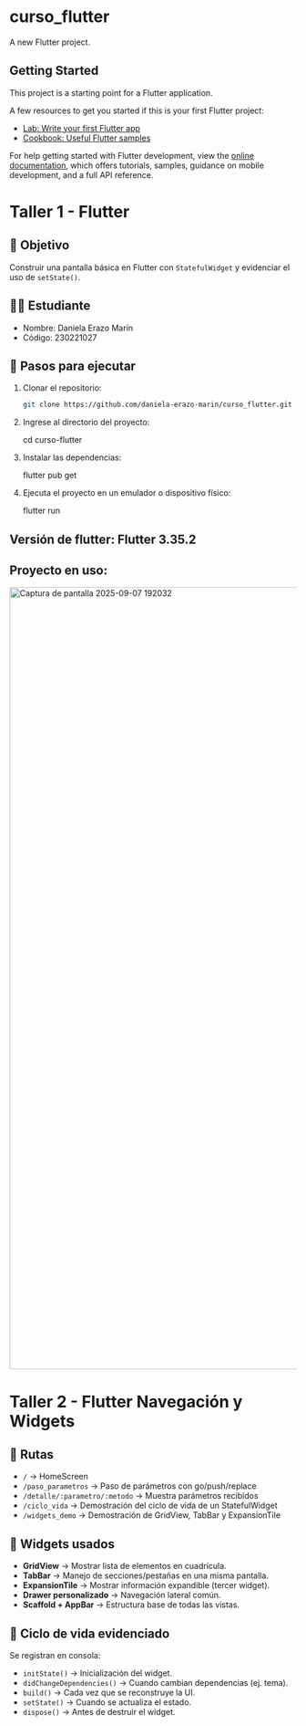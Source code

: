 # curso_flutter

A new Flutter project.

## Getting Started

This project is a starting point for a Flutter application.

A few resources to get you started if this is your first Flutter project:

- [Lab: Write your first Flutter app](https://docs.flutter.dev/get-started/codelab)
- [Cookbook: Useful Flutter samples](https://docs.flutter.dev/cookbook)

For help getting started with Flutter development, view the
[online documentation](https://docs.flutter.dev/), which offers tutorials,
samples, guidance on mobile development, and a full API reference.

# Taller 1 - Flutter

## 🎯 Objetivo
Construir una pantalla básica en Flutter con `StatefulWidget` y evidenciar el uso de `setState()`.

## 👩‍🎓 Estudiante
- Nombre: Daniela Erazo Marín
- Código: 230221027

## 🚀 Pasos para ejecutar
1. Clonar el repositorio:
   ```bash
   git clone https://github.com/daniela-erazo-marin/curso_flutter.git

2. Ingrese al directorio del proyecto:

   cd curso-flutter


3. Instalar las dependencias:

   flutter pub get


4. Ejecuta el proyecto en un emulador o dispositivo físico:

   flutter run

## Versión de flutter: Flutter 3.35.2


## Proyecto en uso:

<img width="654" height="1371" alt="Captura de pantalla 2025-09-07 192032" src="https://github.com/user-attachments/assets/a3c8c259-a244-4a99-a07a-4211fa249400" />


# Taller 2 - Flutter Navegación y Widgets

## 📌 Rutas
- `/` → HomeScreen
- `/paso_parametros` → Paso de parámetros con go/push/replace
- `/detalle/:parametro/:metodo` → Muestra parámetros recibidos
- `/ciclo_vida` → Demostración del ciclo de vida de un StatefulWidget
- `/widgets_demo` → Demostración de GridView, TabBar y ExpansionTile

## 📌 Widgets usados
- **GridView** → Mostrar lista de elementos en cuadrícula.
- **TabBar** → Manejo de secciones/pestañas en una misma pantalla.
- **ExpansionTile** → Mostrar información expandible (tercer widget).
- **Drawer personalizado** → Navegación lateral común.
- **Scaffold + AppBar** → Estructura base de todas las vistas.

## 📌 Ciclo de vida evidenciado
Se registran en consola:
- `initState()` → Inicialización del widget.
- `didChangeDependencies()` → Cuando cambian dependencias (ej. tema).
- `build()` → Cada vez que se reconstruye la UI.
- `setState()` → Cuando se actualiza el estado.
- `dispose()` → Antes de destruir el widget.
